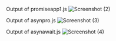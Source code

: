 Output of promiseapp1.js
![Screenshot (2)](https://github.com/user-attachments/assets/79683b1b-03fb-4f22-92b3-ab41d6b9a8ef)

Output of asynpro.js
![Screenshot (3)](https://github.com/user-attachments/assets/77f85575-5852-4413-84c6-ebd7b159f102)

Output of asynawait.js
![Screenshot (4)](https://github.com/user-attachments/assets/8400903b-9e72-4e80-9299-805cff8efbc9)
